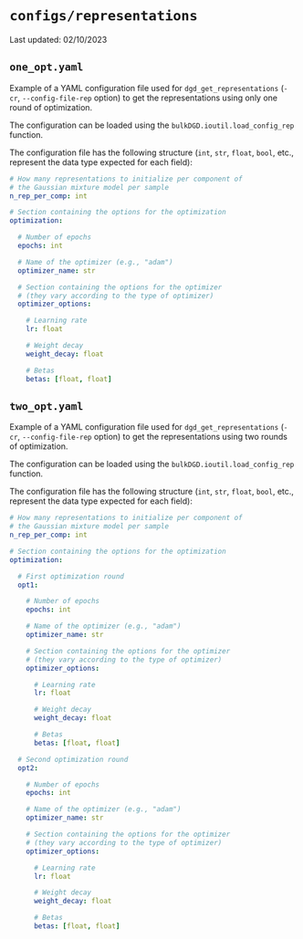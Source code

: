 # `configs/representations`

Last updated: 02/10/2023

## `one_opt.yaml`

Example of a YAML configuration file used for `dgd_get_representations` (`-cr`, `--config-file-rep` option) to get the representations using only one round of optimization.

The configuration can be loaded using the `bulkDGD.ioutil.load_config_rep` function.

The configuration file has the following structure (`int`, `str`, `float`, `bool`, etc., represent the data type expected for each field):

```yaml
# How many representations to initialize per component of
# the Gaussian mixture model per sample
n_rep_per_comp: int

# Section containing the options for the optimization
optimization:

  # Number of epochs
  epochs: int

  # Name of the optimizer (e.g., "adam")
  optimizer_name: str

  # Section containing the options for the optimizer
  # (they vary according to the type of optimizer)
  optimizer_options:

    # Learning rate
    lr: float

    # Weight decay
    weight_decay: float

    # Betas
    betas: [float, float]
```

## `two_opt.yaml`

Example of a YAML configuration file used for `dgd_get_representations` (`-cr`, `--config-file-rep` option) to get the representations using two rounds of optimization.

The configuration can be loaded using the `bulkDGD.ioutil.load_config_rep` function.

The configuration file has the following structure (`int`, `str`, `float`, `bool`, etc., represent the data type expected for each field):

```yaml
# How many representations to initialize per component of
# the Gaussian mixture model per sample
n_rep_per_comp: int

# Section containing the options for the optimization
optimization:

  # First optimization round
  opt1:

    # Number of epochs
    epochs: int

    # Name of the optimizer (e.g., "adam")
    optimizer_name: str

    # Section containing the options for the optimizer
    # (they vary according to the type of optimizer)
    optimizer_options:

      # Learning rate
      lr: float

      # Weight decay
      weight_decay: float

      # Betas
      betas: [float, float]

  # Second optimization round
  opt2:

    # Number of epochs
    epochs: int

    # Name of the optimizer (e.g., "adam")
    optimizer_name: str

    # Section containing the options for the optimizer
    # (they vary according to the type of optimizer)
    optimizer_options:

      # Learning rate
      lr: float

      # Weight decay
      weight_decay: float

      # Betas
      betas: [float, float]
```
